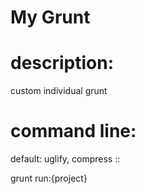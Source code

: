 My Grunt
========
# description: #
custom individual grunt

# command line: #
default: uglify, compress 
::

  grunt run:{project}


